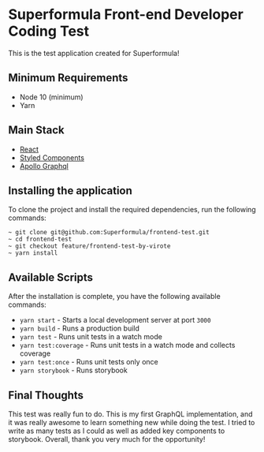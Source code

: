 # Superformula Front-end Developer Coding Test

This is the test application created for Superformula!

## Minimum Requirements
- Node 10 (minimum)
- Yarn

## Main Stack

- [React](https://reactjs.org/)
- [Styled Components](https://styled-components.com/)
- [Apollo Graphql](https://www.apollographql.com/)

## Installing the application

To clone the project and install the required dependencies, run the following commands: 

```
~ git clone git@github.com:Superformula/frontend-test.git
~ cd frontend-test
~ git checkout feature/frontend-test-by-virote
~ yarn install
```


## Available Scripts
After the installation is complete, you have the following available commands:
- `yarn start` - Starts a local development server at port `3000`
- `yarn build` - Runs a production build
- `yarn test` - Runs unit tests in a watch mode
- `yarn test:coverage` - Runs unit tests in a watch mode and collects coverage
- `yarn test:once` - Runs unit tests only once
- `yarn storybook` - Runs storybook


## Final Thoughts
This test was really fun to do. This is my first GraphQL implementation, and it was really awesome to learn something new while doing the test. I tried to write as many tests as I could as well as added key components to storybook. Overall, thank you very much for the opportunity!